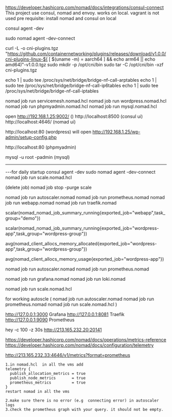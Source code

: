 https://developer.hashicorp.com/nomad/docs/integrations/consul-connect
This project use consul, nomad and envoy. 
works on local. vagrant is not used
pre requisite: install nomad and consul on local 


consul agent -dev

sudo nomad agent -dev-connect

curl -L -o cni-plugins.tgz "https://github.com/containernetworking/plugins/releases/download/v1.0.0/cni-plugins-linux-$( [ $(uname -m) = aarch64 ] && echo arm64 || echo amd64)"-v1.0.0.tgz
sudo mkdir -p /opt/cni/bin
sudo tar -C /opt/cni/bin -xzf cni-plugins.tgz



echo 1 | sudo tee /proc/sys/net/bridge/bridge-nf-call-arptables
echo 1 | sudo tee /proc/sys/net/bridge/bridge-nf-call-ip6tables
echo 1 | sudo tee /proc/sys/net/bridge/bridge-nf-call-iptables


nomad job run servicemesh.nomad.hcl
nomad job run wordpress.nomad.hcl
nomad job run phpmyadmin.nomad.hcl
nomad job run mysql.nomad.hcl

open http://192.168.1.25:9002/  ()
http://localhost:8500   (consul ui)
http://localhost:4646/  (nomad ui)

http://localhost:80  (wordpress)  will open http://192.168.1.25/wp-admin/setup-config.php

http://localhost:80 (phpmyadmin)

mysql -u root -padmin  (mysql)


-----------



---for daily startup
consul agent -dev
sudo nomad agent -dev-connect
nomad job run scale.nomad.hcl

(delete job)
nomad job stop -purge scale  


nomad job run autoscaler.nomad
nomad job run prometheus.nomad
nomad job run webapp.nomad
nomad job run traefik.nomad


scalar(nomad_nomad_job_summary_running{exported_job="webapp",task_group="demo"})

scalar(nomad_nomad_job_summary_running{exported_job="wordpress-app",task_group="wordpress-group"})


avg(nomad_client_allocs_memory_allocated{exported_job="wordpress-app",task_group="wordpress-group"})

avg(nomad_client_allocs_memory_usage{exported_job="wordpress-app"})



nomad job run autoscaler.nomad
nomad job run prometheus.nomad

nomad job run grafana.nomad
nomad job run loki.nomad

nomad job run scale.nomad.hcl


for working autoscle (
nomad job run autoscaler.nomad
nomad job run prometheus.nomad
nomad job run scale.nomad.hcl
)

  <!-- config.vm.network "forwarded_port", guest: 3000, host: 3000, host_ip: "127.0.0.1:3000"    # Grafana
  config.vm.network "forwarded_port", guest: 4646, host: 4646, host_ip: "127.0.0.1:4646"    # Nomad
  config.vm.network "forwarded_port", guest: 8000, host: 8000, host_ip: "127.0.0.1:8000"    # Demo webapp
  config.vm.network "forwarded_port", guest: 8081, host: 8081, host_ip: "127.0.0.1:8081"    # Traefik admin
  config.vm.network "forwarded_port", guest: 9090, host: 9090, host_ip: "127.0.0.1:9090"    # Prometheus -->

http://127.0.0.1:3000 Grafana
http://127.0.0.1:8081 Traefik
http://127.0.0.1:9090 Prometheus

hey -c 100 -z 30s http://213.165.232.20:20141


https://developer.hashicorp.com/nomad/docs/operations/metrics-reference
https://developer.hashicorp.com/nomad/docs/configuration/telemetry

http://213.165.232.33:4646/v1/metrics?format=prometheus

```
1.in nomad.hcl  in all the vms add 
telemetry {
  publish_allocation_metrics = true
  publish_node_metrics       = true
  prometheus_metrics         = true
}
restart nomad in all the vms 

2.make sure there is no error (e.g  connecting error) in autoscaler logs
3.check the prometheus graph with your query. it should not be empty.
```